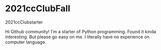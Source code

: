 # 2021ccClubFall
2021ccClubstarter

Hi Github community! 
I'm a starter of Python programming. Found it kinda interesting.
But please go easy on me. I literally have no experience on computer language.
